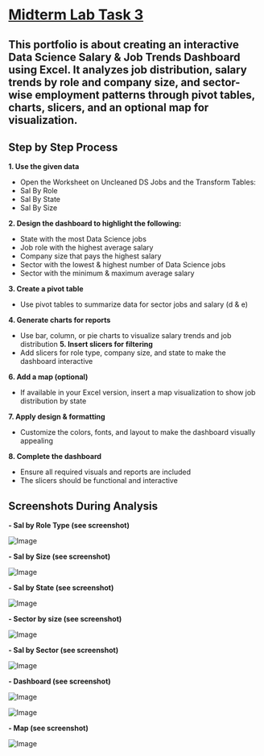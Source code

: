 # [Midterm Lab Task 3](https://github.com/user-attachments/files/19263244/Midterm.Lab.Task.3.Munoz.xlsx)
## This portfolio is about creating an interactive Data Science Salary & Job Trends Dashboard using Excel. It analyzes job distribution, salary trends by role and company size, and sector-wise employment patterns through pivot tables, charts, slicers, and an optional map for visualization.
## Step by Step Process
**1. Use the given data**
- Open the Worksheet on Uncleaned DS Jobs and the Transform Tables:
- Sal By Role
- Sal By State
- Sal By Size
  
**2. Design the dashboard to highlight the following:**
- State with the most Data Science jobs
- Job role with the highest average salary
- Company size that pays the highest salary
- Sector with the lowest & highest number of Data Science jobs
- Sector with the minimum & maximum average salary
  
**3. Create a pivot table**
- Use pivot tables to summarize data for sector jobs and salary (d & e)
  
**4. Generate charts for reports**
- Use bar, column, or pie charts to visualize salary trends and job distribution
**5. Insert slicers for filtering**
- Add slicers for role type, company size, and state to make the dashboard interactive
  
**6. Add a map (optional)**
- If available in your Excel version, insert a map visualization to show job distribution by state
  
**7. Apply design & formatting**
- Customize the colors, fonts, and layout to make the dashboard visually appealing
  
**8. Complete the dashboard**
- Ensure all required visuals and reports are included
- The slicers should be functional and interactive
  
## Screenshots During Analysis

**- Sal by Role Type (see screenshot)**

![Image](https://github.com/user-attachments/assets/bbab64c9-d599-4092-8021-e826d5befd1b)

**- Sal by Size (see screenshot)**

![Image](https://github.com/user-attachments/assets/5d485f12-d681-4eb8-970d-11a3d197b0d2)

**- Sal by State (see screenshot)**

![Image](https://github.com/user-attachments/assets/0b3df0d2-a1ed-40c4-b18f-ab1a8acddb70)

**- Sector by size (see screenshot)**

![Image](https://github.com/user-attachments/assets/b5154532-2279-4aa7-9870-6187203d8989)

**- Sal by Sector (see screenshot)**

![Image](https://github.com/user-attachments/assets/f85cfe63-5651-4bd0-8f97-5f4efdb6c351)

**- Dashboard (see screenshot)**

![Image](https://github.com/user-attachments/assets/bc2feb79-f899-4e80-ac8b-b3502fbeff02)

![Image](https://github.com/user-attachments/assets/1cafbd95-4136-4960-9e99-659c5808571f)

**- Map (see screenshot)**

![Image](https://github.com/user-attachments/assets/583025b1-c4bc-4ce6-ad69-f7b1a89b1b3b)


